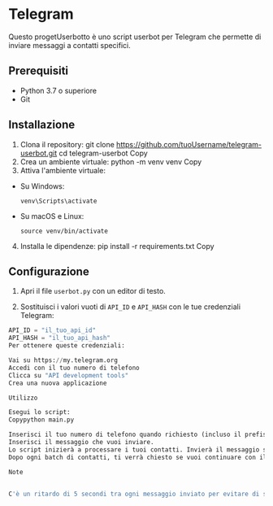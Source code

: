 # Telegram 

Questo progetUserbotto è uno script userbot per Telegram che permette di inviare messaggi a contatti specifici.

## Prerequisiti

- Python 3.7 o superiore
- Git

## Installazione

1. Clona il repository:
git clone https://github.com/tuoUsername/telegram-userbot.git
cd telegram-userbot
Copy
2. Crea un ambiente virtuale:
python -m venv venv
Copy
3. Attiva l'ambiente virtuale:
- Su Windows:
  ```
  venv\Scripts\activate
  ```
- Su macOS e Linux:
  ```
  source venv/bin/activate
  ```

4. Installa le dipendenze:
pip install -r requirements.txt
Copy
## Configurazione

1. Apri il file `userbot.py` con un editor di testo.

2. Sostituisci i valori vuoti di `API_ID` e `API_HASH` con le tue credenziali Telegram:
```python
API_ID = "il_tuo_api_id"
API_HASH = "il_tuo_api_hash"
Per ottenere queste credenziali:

Vai su https://my.telegram.org
Accedi con il tuo numero di telefono
Clicca su "API development tools"
Crea una nuova applicazione

Utilizzo

Esegui lo script:
Copypython main.py

Inserisci il tuo numero di telefono quando richiesto (incluso il prefisso internazionale, es. +391234567890).
Inserisci il messaggio che vuoi inviare.
Lo script inizierà a processare i tuoi contatti. Invierà il messaggio solo ai contatti il cui nome è "ChryS".
Dopo ogni batch di contatti, ti verrà chiesto se vuoi continuare con il prossimo batch. Rispondi 'yes' per continuare o qualsiasi altra cosa per fermarti.

Note


C'è un ritardo di 5 secondi tra ogni messaggio inviato per evitare di superare i limiti di invio di Telegram.


